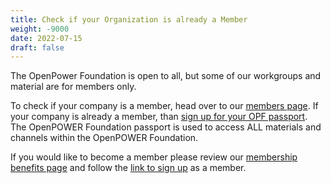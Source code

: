 ```yaml
---
title: Check if your Organization is already a Member
weight: -9000
date: 2022-07-15
draft: false
---
```


The OpenPower Foundation is open to all, but some of our workgroups and material are for members only.  

To check if your company is a member, head over to our [members page](/members/).
If your company is already a member, than     [sign up for your OPF passport](/passport/).
The OpenPOWER Foundation passport is used to access ALL materials and channels within the OpenPOWER Foundation.  

If you would like to become a member please review our [membership benefits page](/join/)
and follow the [link to sign up](https://enrollment.lfx.linuxfoundation.org/?project=openpowerfoundation) as a member.  

